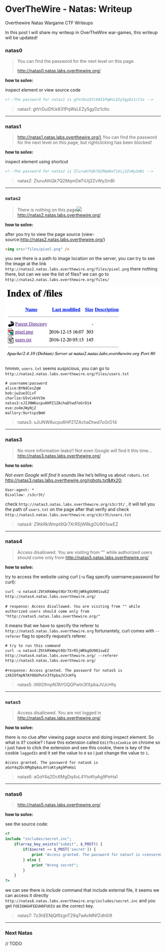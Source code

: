 # OverTheWire - Natas: Writeup

Overthewire Natas Wargame CTF Writeups

In this post I will share my writeup in OverTheWire war-games, this writeup will be updated!

### natas0

> You can find the password for the next level on this page.
>
> http://natas0.natas.labs.overthewire.org/

**how to solve:**

inspect element or view source code

```html
<!--The password for natas1 is gtVrDuiDfck831PqWsLEZy5gyDz1clto -->
```

> natas1: gtVrDuiDfck831PqWsLEZy5gyDz1clto

***

### natas1

> http://natas1.natas.labs.overthewire.org/\
> You can find the password for the next level on this page, but rightclicking has been blocked!

**how to solve:**

inspect element using shortcut

```html
<!--The password for natas2 is ZluruAthQk7Q2MqmDeTiUij2ZvWy2mBi -->
```

> natas2: ZluruAthQk7Q2MqmDeTiUij2ZvWy2mBi

***

### `natas2`

> There is nothing on this page![](http://natas2.natas.labs.overthewire.org/files/pixel.png)\
> http://natas2.natas.labs.overthewire.org/

**how to solve:**

after you try to view the page source (view-source:http://natas2.natas.labs.overthewire.org/)

```html
<img src="files/pixel.png" />
```

you see there is a path to image location on the server, you can try to see the image at the link `http://natas2.natas.labs.overthewire.org/files/pixel.png` there nothing there, but can we see the list of files? we can go to `http://natas2.natas.labs.overthewire.org/files/`

![](../.gitbook/assets/image.png)

hmmm, `users.txt` seems suspicious, you can go to `http://natas2.natas.labs.overthewire.org/files/users.txt`

```
# username:password
alice:BYNdCesZqW
bob:jw2ueICLvT
charlie:G5vCxkVV3m
natas3:sJIJNW6ucpu6HPZ1ZAchaDtwd7oGrD14
eve:zo4mJWyNj2
mallory:9urtcpzBmH
```

> natas3: sJIJNW6ucpu6HPZ1ZAchaDtwd7oGrD14

***

### natas3

> No more information leaks!! Not even Google will find it this time...\
> http://natas3.natas.labs.overthewire.org/

**how to solve:**

_Not even Google will find_ it sounds like he’s telling us about `robots.txt` http://natas3.natas.labs.overthewire.org/robots.txt&#x20;

```
User-agent: *
Disallow: /s3cr3t/
```

check `http://natas3.natas.labs.overthewire.org/s3cr3t/` , it will tell you the path of `users.txt` on the page after that verify and check `http://natas3.natas.labs.overthewire.org/s3cr3t/users.txt`

> natas4: Z9tkRkWmpt9Qr7XrR5jWRkgOU901swEZ

***

### natas4

> Access disallowed. You are visiting from "" while authorized users should come only from http://natas5.natas.labs.overthewire.org/

**how to solve:**

try to access the website using curl (-u flag specify username:password for curl):

```shell
curl -u natas4:Z9tkRkWmpt9Qr7XrR5jWRkgOU901swEZ http://natas4.natas.labs.overthewire.org/

# response: Access disallowed. You are visiting from "" while authorized users should come only from "http://natas5.natas.labs.overthewire.org/"
```

it means that we have to specify the referer to `http://natas5.natas.labs.overthewire.org` fortunantely, curl comes with `--referer` flag to specify request’s referer.

```shell
# try to run this command
curl -u natas4:Z9tkRkWmpt9Qr7XrR5jWRkgOU901swEZ http://natas4.natas.labs.overthewire.org/ --referer http://natas5.natas.labs.overthewire.org/

#response: Access granted. The password for natas5 is iX6IOfmpN7AYOQGPwtn3fXpbaJVJcHfq
```

> natas5: iX6IOfmpN7AYOQGPwtn3fXpbaJVJcHfq

***

### `natas5`

> Access disallowed. You are not logged in\
> http://natas5.natas.labs.overthewire.org/

**how to solve:**

there is no clue after viewing page source and doing inspect element. So what is it? cookie?  i have this extension called `EditThisCookie` on chrome so i just have to click the extension and see this cookie, there is key of the cookie `loggedIn` and it set the value to `0` so i just change the value to `1`.

```
Access granted. The password for natas6 is aGoY4q2Dc6MgDq4oL4YtoKtyAg9PeHa1
```

> natas6: aGoY4q2Dc6MgDq4oL4YtoKtyAg9PeHa1

***

### natas6

> http://natas5.natas.labs.overthewire.org/

**how to solve:**

see the source code:

```php
<?
include "includes/secret.inc";
    if(array_key_exists("submit", $_POST)) {
        if($secret == $_POST['secret']) {
            print "Access granted. The password for natas7 is <censored>";
        } else {
            print "Wrong secret";
        }
    }
?>
```

we can see there is _include_ command that include external file, it seems we can access it directly `http://natas6.natas.labs.overthewire.org/includes/secret.inc` and you get `FOEIUWGHFEEUHOFUOIU` as the correct key.

> natas7: 7z3hEENjQtflzgnT29q7wAvMNfZdh0i9

***

### Next Natas

// TODO
